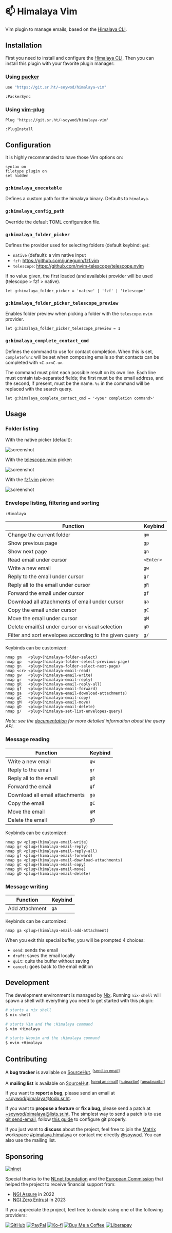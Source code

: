 # 📫 Himalaya Vim

Vim plugin to manage emails, based on the [Himalaya CLI](https://github.com/soywod/himalaya).

## Installation

First you need to install and configure the [Himalaya CLI](https://github.com/soywod/himalaya#installation). Then you can install this plugin with your favorite plugin manager:

### Using [packer](https://github.com/wbthomason/packer.nvim)

```lua
use "https://git.sr.ht/~soywod/himalaya-vim"
```

```vim
:PackerSync
```

### Using [vim-plug](https://github.com/junegunn/vim-plug)

```vim
Plug 'https://git.sr.ht/~soywod/himalaya-vim'
```

```vim
:PlugInstall
```

## Configuration

It is highly recommanded to have those Vim options on:

```vim
syntax on
filetype plugin on
set hidden
```

### `g:himalaya_executable`

Defines a custom path for the himalaya binary. Defaults to `himalaya`.

### `g:himalaya_config_path`

Override the default TOML configuration file.

### `g:himalaya_folder_picker`

Defines the provider used for selecting folders (default keybind: `gm`):

- `native` (default): a vim native input
- `fzf`: https://github.com/junegunn/fzf.vim
- `telescope`: https://github.com/nvim-telescope/telescope.nvim

If no value given, the first loaded (and available) provider will be used (telescope > fzf > native).

```vim
let g:himalaya_folder_picker = 'native' | 'fzf' | 'telescope'
```

### `g:himalaya_folder_picker_telescope_preview`

Enables folder preview when picking a folder with the `telescope.nvim` provider.

```vim
let g:himalaya_folder_picker_telescope_preview = 1
```

### `g:himalaya_complete_contact_cmd`

Defines the command to use for contact completion. When this is set, `completefunc` will be set when composing emails so that contacts can be completed with `<C-x><C-u>`.

The command must print each possible result on its own line. Each line must contain tab-separated fields; the first must be the email address, and the second, if present, must be the name. `%s` in the command will be replaced with the search query.

```vim
let g:himalaya_complete_contact_cmd = '<your completion command>'
```

## Usage

### Folder listing

With the native picker (default):

![screenshot](https://user-images.githubusercontent.com/10437171/113631817-51eb3180-966a-11eb-8b13-cd1f1f2539ab.jpeg)

With the
[telescope.nvim](https://github.com/nvim-telescope/telescope.nvim)
picker:

![screenshot](https://user-images.githubusercontent.com/10437171/113631294-86122280-9669-11eb-8074-1c43c36b65a9.jpeg)

With the [fzf.vim](https://github.com/junegunn/fzf.vim) picker:

![screenshot](https://user-images.githubusercontent.com/10437171/113631382-acd05900-9669-11eb-817d-c28fd5d9574c.jpeg)

### Envelope listing, filtering and sorting

```vim
:Himalaya
```

| Function                                               | Keybind   |
|--------------------------------------------------------|-----------|
| Change the current folder                              | `gm`      |
| Show previous page                                     | `gp`      |
| Show next page                                         | `gn`      |
| Read email under cursor                                | `<Enter>` |
| Write a new email                                      | `gw`      |
| Reply to the email under cursor                        | `gr`      |
| Reply all to the email under cursor                    | `gR`      |
| Forward the email under cursor                         | `gf`      |
| Download all attachments of email under cursor         | `ga`      |
| Copy the email under cursor                            | `gC`      |
| Move the email under cursor                            | `gM`      |
| Delete email(s) under cursor or visual selection       | `gD`      |
| Filter and sort envelopes according to the given query | `g/`      |

Keybinds can be customized:

```vim
nmap gm   <plug>(himalaya-folder-select)
nmap gp   <plug>(himalaya-folder-select-previous-page)
nmap gn   <plug>(himalaya-folder-select-next-page)
nmap <cr> <plug>(himalaya-email-read)
nmap gw   <plug>(himalaya-email-write)
nmap gr   <plug>(himalaya-email-reply)
nmap gR   <plug>(himalaya-email-reply-all)
nmap gf   <plug>(himalaya-email-forward)
nmap ga   <plug>(himalaya-email-download-attachments)
nmap gC   <plug>(himalaya-email-copy)
nmap gM   <plug>(himalaya-email-move)
nmap gD   <plug>(himalaya-email-delete)
nmap g/   <plug>(himalaya-set-list-envelopes-query)
```

*Note: see the [documentation](https://pimalaya.org/himalaya/cli/latest/usage/advanced/envelope/list.html#query) for more detailed information about the query API.*

### Message reading

| Function                       | Keybind |
|--------------------------------|---------|
| Write a new email              | `gw`    |
| Reply to the email             | `gr`    |
| Reply all to the email         | `gR`    |
| Forward the email              | `gf`    |
| Download all email attachments | `ga`    |
| Copy the email                 | `gC`    |
| Move the email                 | `gM`    |
| Delete the email               | `gD`    |

Keybinds can be customized:

```vim
nmap gw <plug>(himalaya-email-write)
nmap gr <plug>(himalaya-email-reply)
nmap gR <plug>(himalaya-email-reply-all)
nmap gf <plug>(himalaya-email-forward)
nmap ga <plug>(himalaya-email-download-attachments)
nmap gC <plug>(himalaya-email-copy)
nmap gM <plug>(himalaya-email-move)
nmap gD <plug>(himalaya-email-delete)
```

### Message writing

| Function       | Keybind |
|----------------|---------|
| Add attachment | `ga`    |

Keybinds can be customized:

```vim
nmap ga <plug>(himalaya-email-add-attachment)
```

When you exit this special buffer, you will be prompted 4 choices:

- `send`: sends the email
- `draft`: saves the email locally
- `quit`: quits the buffer without saving
- `cancel`: goes back to the email edition

## Development

The development environment is managed by [Nix](https://nixos.org/download.html). Running `nix-shell` will spawn a shell with everything you need to get started with this plugin:

```sh
# starts a nix shell
$ nix-shell

# starts Vim and the :Himalaya command
$ vim +Himalaya

# starts Neovim and the :Himalaya command
$ nvim +Himalaya
```

## Contributing

A **bug tracker** is available on [SourceHut](https://todo.sr.ht/~soywod/pimalaya). <sup>[[send an email](mailto:~soywod/pimalaya@todo.sr.ht)]</sup>

A **mailing list** is available on [SourceHut](https://lists.sr.ht/~soywod/pimalaya). <sup>[[send an email](mailto:~soywod/pimalaya@lists.sr.ht)] [[subscribe](mailto:~soywod/pimalaya+subscribe@lists.sr.ht)] [[unsubscribe](mailto:~soywod/pimalaya+unsubscribe@lists.sr.ht)]</sup>

If you want to **report a bug**, please send an email at [~soywod/pimalaya@todo.sr.ht](mailto:~soywod/pimalaya@todo.sr.ht).

If you want to **propose a feature** or **fix a bug**, please send a patch at [~soywod/pimalaya@lists.sr.ht](mailto:~soywod/pimalaya@lists.sr.ht). The simplest way to send a patch is to use [git send-email](https://git-scm.com/docs/git-send-email), follow [this guide](https://git-send-email.io/) to configure git properly.

If you just want to **discuss** about the project, feel free to join the [Matrix](https://matrix.org/) workspace [#pimalaya.himalaya](https://matrix.to/#/#pimalaya.himalaya:matrix.org) or contact me directly [@soywod](https://matrix.to/#/@soywod:matrix.org). You can also use the mailing list.

## Sponsoring

[![nlnet](https://nlnet.nl/logo/banner-160x60.png)](https://nlnet.nl/project/Himalaya/index.html)

Special thanks to the [NLnet foundation](https://nlnet.nl/project/Himalaya/index.html) and the [European Commission](https://www.ngi.eu/) that helped the project to receive financial support from:

- [NGI Assure](https://nlnet.nl/assure/) in 2022
- [NGI Zero Entrust](https://nlnet.nl/entrust/) in 2023

If you appreciate the project, feel free to donate using one of the following providers:

[![GitHub](https://img.shields.io/badge/-GitHub%20Sponsors-fafbfc?logo=GitHub%20Sponsors)](https://github.com/sponsors/soywod)
[![PayPal](https://img.shields.io/badge/-PayPal-0079c1?logo=PayPal&logoColor=ffffff)](https://www.paypal.com/paypalme/soywod)
[![Ko-fi](https://img.shields.io/badge/-Ko--fi-ff5e5a?logo=Ko-fi&logoColor=ffffff)](https://ko-fi.com/soywod)
[![Buy Me a Coffee](https://img.shields.io/badge/-Buy%20Me%20a%20Coffee-ffdd00?logo=Buy%20Me%20A%20Coffee&logoColor=000000)](https://www.buymeacoffee.com/soywod)
[![Liberapay](https://img.shields.io/badge/-Liberapay-f6c915?logo=Liberapay&logoColor=222222)](https://liberapay.com/soywod)
